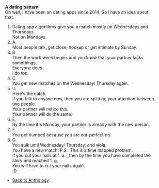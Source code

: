 **A dating pattern**  
Oh well, I have been on dating apps since 2014. So I have an idea about that.  
1. Dating app algorithms give you a match mostly on Wednesdays and Thursdays.  
Not on Mondays.  
1.  A.  
Most people talk, get close, hookup or get intimate by Sunday.  
1.  B.  
Then the work week begins and you know that your partner lacks somethings.  
Everyone does.  
I do too.  
1.  C.  
You get new matches on the Wednesday/ Thursday again.  
1.  D.  
Here's the catch.  
If you talk to anyone new, then you are splitting your attention between two people.  
Your partner will notice this.  
Your partner will do the same.  
1.  E.  
By the time it's Monday, your partner is already with the new person.  
1.  F.  
You get dumped because you are not-perfect no.  
1.  G.  
You sulk until Wednesday/ Thursday, and viola.  
You have a new match!
P.S.: This is a time mapped problem.  
If you cut your nails at 1.  a.  , then by the time you have completed the story and reached 1.  g.  
You will have to cut your nails again.  
:D

- <a href="https://kushalsamant.github.io/anthology.html">Back to Anthology</a>.  